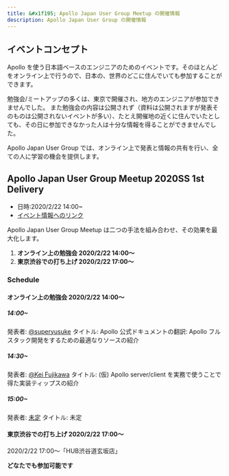 ```yaml
---
title: &#x1f195; Apollo Japan User Group Meetup の開催情報
description: Apollo Japan User Group の開催情報
---
```


## イベントコンセプト

Apollo を使う日本語ベースのエンジニアのためのイベントです。そのほとんどをオンライン上で行うので、日本の、世界のどこに住んでいても参加することができます。

勉強会/ミートアップの多くは、東京で開催され、地方のエンジニアが参加できませんでした。 また勉強会の内容は公開されず（資料は公開されますが発表そのものは公開されないイベントが多い）、たとえ開催地の近くに住んでいたとしても、その日に参加できなかった人は十分な情報を得ることができませんでした。

Apollo Japan User Group では、オンライン上で発表と情報の共有を行い、全ての人に学習の機会を提供します。

## Apollo Japan User Group Meetup 2020SS 1st Delivery

- 日時:2020/2/22 14:00~
- [イベント情報へのリンク](https://apollo-japan-users.connpass.com/event/164497/)

Apollo Japan User Group Meetup は二つの手法を組み合わせ、その効果を最大化します。

1. **オンライン上の勉強会 2020/2/22 14:00〜**
2. **東京渋谷での打ち上げ 2020/2/22 17:00〜**

### Schedule

#### オンライン上の勉強会 2020/2/22 14:00〜

##### 14:00~
発表者: [@superyusuke](https://twitter.com/better_than_i_w)
タイトル: Apollo 公式ドキュメントの翻訳: Apollo フルスタック開発をするための最適なりソースの紹介

##### 14:30~
発表者: [@Kei Fujikawa](https://twitter.com/kei_ffff)
タイトル: (仮) Apollo server/client を実務で使うことで得た実装ティップスの紹介

##### 15:00~
発表者: [未定]()
タイトル: 未定

#### 東京渋谷での打ち上げ 2020/2/22 17:00〜

2020/2/22 17:00〜「HUB渋谷道玄坂店」

**どなたでも参加可能です**

